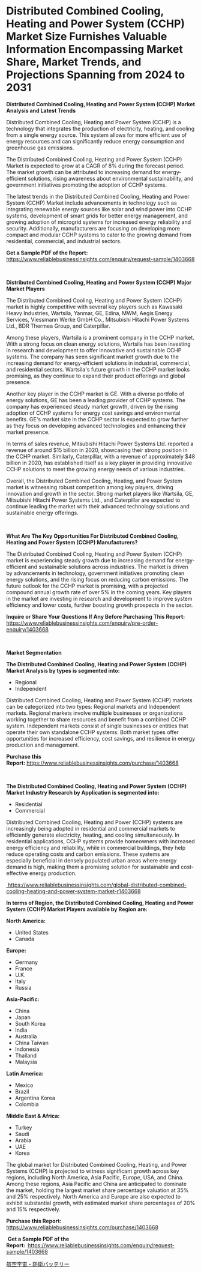 <p><h1>Distributed Combined Cooling, Heating and Power System (CCHP) Market Size Furnishes Valuable Information Encompassing Market Share, Market Trends, and Projections Spanning from 2024 to 2031</h1></p><p><strong>Distributed Combined Cooling, Heating and Power System (CCHP) Market Analysis and Latest Trends</strong></p>
<p><p>Distributed Combined Cooling, Heating and Power System (CCHP) is a technology that integrates the production of electricity, heating, and cooling from a single energy source. This system allows for more efficient use of energy resources and can significantly reduce energy consumption and greenhouse gas emissions. </p><p>The Distributed Combined Cooling, Heating and Power System (CCHP) Market is expected to grow at a CAGR of 8% during the forecast period. The market growth can be attributed to increasing demand for energy-efficient solutions, rising awareness about environmental sustainability, and government initiatives promoting the adoption of CCHP systems. </p><p>The latest trends in the Distributed Combined Cooling, Heating and Power System (CCHP) Market include advancements in technology such as integrating renewable energy sources like solar and wind power into CCHP systems, development of smart grids for better energy management, and growing adoption of microgrid systems for increased energy reliability and security. Additionally, manufacturers are focusing on developing more compact and modular CCHP systems to cater to the growing demand from residential, commercial, and industrial sectors.</p></p>
<p><strong>Get a Sample PDF of the Report:&nbsp;</strong> <a href="https://www.reliablebusinessinsights.com/enquiry/request-sample/1403668">https://www.reliablebusinessinsights.com/enquiry/request-sample/1403668</a></p>
<p>&nbsp;</p>
<p><strong>Distributed Combined Cooling, Heating and Power System (CCHP) Major Market Players</strong></p>
<p><p>The Distributed Combined Cooling, Heating and Power System (CCHP) market is highly competitive with several key players such as Kawasaki Heavy Industries, Wartsila, Yanmar, GE, Edina, MWM, Aegis Energy Services, Viessmann Werke GmbH Co., Mitsubishi Hitachi Power Systems Ltd., BDR Thermea Group, and Caterpillar.</p><p>Among these players, Wartsila is a prominent company in the CCHP market. With a strong focus on clean energy solutions, Wartsila has been investing in research and development to offer innovative and sustainable CCHP systems. The company has seen significant market growth due to the increasing demand for energy-efficient solutions in industrial, commercial, and residential sectors. Wartsila's future growth in the CCHP market looks promising, as they continue to expand their product offerings and global presence.</p><p>Another key player in the CCHP market is GE. With a diverse portfolio of energy solutions, GE has been a leading provider of CCHP systems. The company has experienced steady market growth, driven by the rising adoption of CCHP systems for energy cost savings and environmental benefits. GE's market size in the CCHP sector is expected to grow further as they focus on developing advanced technologies and enhancing their market presence.</p><p>In terms of sales revenue, Mitsubishi Hitachi Power Systems Ltd. reported a revenue of around $15 billion in 2020, showcasing their strong position in the CCHP market. Similarly, Caterpillar, with a revenue of approximately $48 billion in 2020, has established itself as a key player in providing innovative CCHP solutions to meet the growing energy needs of various industries.</p><p>Overall, the Distributed Combined Cooling, Heating, and Power System market is witnessing robust competition among key players, driving innovation and growth in the sector. Strong market players like Wartsila, GE, Mitsubishi Hitachi Power Systems Ltd., and Caterpillar are expected to continue leading the market with their advanced technology solutions and sustainable energy offerings.</p></p>
<p>&nbsp;</p>
<p><strong>What Are The Key Opportunities For Distributed Combined Cooling, Heating and Power System (CCHP) Manufacturers?</strong></p>
<p><p>The Distributed Combined Cooling, Heating and Power System (CCHP) market is experiencing steady growth due to increasing demand for energy-efficient and sustainable solutions across industries. The market is driven by advancements in technology, government initiatives promoting clean energy solutions, and the rising focus on reducing carbon emissions. The future outlook for the CCHP market is promising, with a projected compound annual growth rate of over 5% in the coming years. Key players in the market are investing in research and development to improve system efficiency and lower costs, further boosting growth prospects in the sector.</p></p>
<p><strong>Inquire or Share Your Questions If Any Before Purchasing This Report:</strong> <a href="https://www.reliablebusinessinsights.com/enquiry/pre-order-enquiry/1403668">https://www.reliablebusinessinsights.com/enquiry/pre-order-enquiry/1403668</a></p>
<p>&nbsp;</p>
<p><strong>Market Segmentation</strong></p>
<p><strong>The Distributed Combined Cooling, Heating and Power System (CCHP) Market Analysis by types is segmented into:</strong></p>
<p><ul><li>Regional</li><li>Independent</li></ul></p>
<p><p>Distributed Combined Cooling, Heating and Power System (CCHP) markets can be categorized into two types: Regional markets and Independent markets. Regional markets involve multiple businesses or organizations working together to share resources and benefit from a combined CCHP system. Independent markets consist of single businesses or entities that operate their own standalone CCHP systems. Both market types offer opportunities for increased efficiency, cost savings, and resilience in energy production and management.</p></p>
<p><strong>Purchase this Report:&nbsp;</strong><a href="https://www.reliablebusinessinsights.com/purchase/1403668">https://www.reliablebusinessinsights.com/purchase/1403668</a></p>
<p>&nbsp;</p>
<p><strong>The Distributed Combined Cooling, Heating and Power System (CCHP) Market Industry Research by Application is segmented into:</strong></p>
<p><ul><li>Residential</li><li>Commercial</li></ul></p>
<p><p>Distributed Combined Cooling, Heating and Power (CCHP) systems are increasingly being adopted in residential and commercial markets to efficiently generate electricity, heating, and cooling simultaneously. In residential applications, CCHP systems provide homeowners with increased energy efficiency and reliability, while in commercial buildings, they help reduce operating costs and carbon emissions. These systems are especially beneficial in densely populated urban areas where energy demand is high, making them a promising solution for sustainable and cost-effective energy production.</p></p>
<p><a href="https://www.reliablebusinessinsights.com/global-distributed-combined-cooling-heating-and-power-system-market-r1403668">&nbsp;https://www.reliablebusinessinsights.com/global-distributed-combined-cooling-heating-and-power-system-market-r1403668</a></p>
<p><strong>In terms of Region, the Distributed Combined Cooling, Heating and Power System (CCHP) Market Players available by Region are:</strong></p>
<p>
    <p> <strong> North America: </strong>
        <ul>
            <li>United States</li>
            <li>Canada</li>
        </ul>
        </p> 
    <p> <strong> Europe: </strong>
        <ul>
            <li>Germany</li>
            <li>France</li>
            <li>U.K.</li>
            <li>Italy</li>
            <li>Russia</li>
        </ul>
        </p> 
    <p> <strong> Asia-Pacific: </strong>
        <ul>
            <li>China</li>
            <li>Japan</li>
            <li>South Korea</li>
            <li>India</li>
            <li>Australia</li>
            <li>China Taiwan</li>
            <li>Indonesia</li>
            <li>Thailand</li>
            <li>Malaysia</li>
        </ul>
        </p> 
    <p> <strong> Latin America: </strong>
        <ul>
            <li>Mexico</li>
            <li>Brazil</li>
            <li>Argentina Korea</li>
            <li>Colombia</li>
        </ul>
        </p> 
    <p> <strong> Middle East & Africa: </strong>
        <ul>
            <li>Turkey</li>
            <li>Saudi</li>
            <li>Arabia</li>
            <li>UAE</li>
            <li>Korea</li>
        </ul>
    </p>
    </p>
<p><p>The global market for Distributed Combined Cooling, Heating, and Power Systems (CCHP) is projected to witness significant growth across key regions, including North America, Asia Pacific, Europe, USA, and China. Among these regions, Asia Pacific and China are anticipated to dominate the market, holding the largest market share percentage valuation at 35% and 25% respectively. North America and Europe are also expected to exhibit substantial growth, with estimated market share percentages of 20% and 15% respectively.</p></p>
<p><strong>Purchase this Report: </strong><a href="https://www.reliablebusinessinsights.com/purchase/1403668">https://www.reliablebusinessinsights.com/purchase/1403668</a></p>
<p>&nbsp;<strong>Get a Sample PDF of the Report:&nbsp;&nbsp;</strong><a href="https://www.reliablebusinessinsights.com/enquiry/request-sample/1403668">https://www.reliablebusinessinsights.com/enquiry/request-sample/1403668</a></p>
<p><strong></strong></p>
<p><p><a href="https://github.com/BrionnaBoyle/Market-Research-Report-List-1/blob/main/6992465114409.md">航空宇宙・防衛バッテリー</a></p></p>